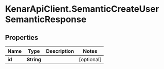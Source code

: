 # KenarApiClient.SemanticCreateUserSemanticResponse

## Properties

Name | Type | Description | Notes
------------ | ------------- | ------------- | -------------
**id** | **String** |  | [optional] 


